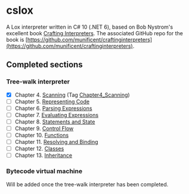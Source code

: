 # cslox
A Lox interpreter written in C# 10 (.NET 6), based on Bob Nystrom's excellent book [Crafting Interpreters](http://craftinginterpreters.com/). The associated GitHub repo for the book is [https://github.com/munificent/craftinginterpreters](https://github.com/munificent/craftinginterpreters).

## Completed sections

### Tree-walk interpreter

- [x] Chapter 4. [Scanning](http://craftinginterpreters.com/scanning.html) (Tag [Chapter4_Scanning](https://github.com/PhantomGrazzler/cslox/releases/tag/Chapter4_Scanning))
- [ ] Chapter 5. [Representing Code](http://craftinginterpreters.com/representing-code.html)
- [ ] Chapter 6. [Parsing Expressions](http://craftinginterpreters.com/parsing-expressions.html)
- [ ] Chapter 7. [Evaluating Expressions](http://craftinginterpreters.com/evaluating-expressions.html)
- [ ] Chapter 8. [Statements and State](http://craftinginterpreters.com/statements-and-state.html)
- [ ] Chapter 9. [Control Flow](http://craftinginterpreters.com/control-flow.html)
- [ ] Chapter 10. [Functions](http://craftinginterpreters.com/functions.html)
- [ ] Chapter 11. [Resolving and Binding](http://craftinginterpreters.com/resolving-and-binding.html)
- [ ] Chapter 12. [Classes](http://craftinginterpreters.com/classes.html)
- [ ] Chapter 13. [Inheritance](http://craftinginterpreters.com/inheritance.html)

### Bytecode virtual machine

Will be added once the tree-walk interpreter has been completed.
